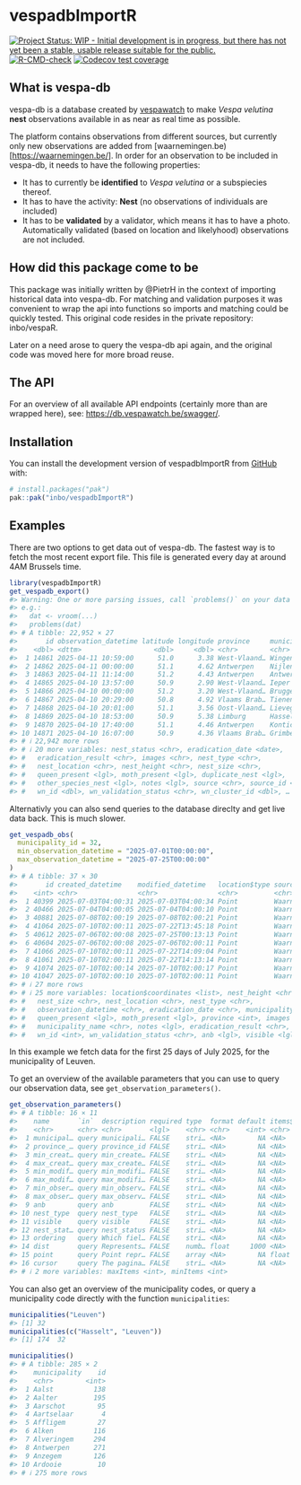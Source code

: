 
<!-- README.md is generated from README.Rmd. Please edit that file -->

# vespadbImportR

<!-- badges: start -->

[![Project Status: WIP - Initial development is in progress, but there
has not yet been a stable, usable release suitable for the
public.](https://www.repostatus.org/badges/latest/wip.svg)](https://www.repostatus.org/#wip)
[![R-CMD-check](https://github.com/inbo/vespadbImportR/actions/workflows/R-CMD-check.yaml/badge.svg)](https://github.com/inbo/vespadbImportR/actions/workflows/R-CMD-check.yaml)
[![Codecov test
coverage](https://codecov.io/gh/inbo/vespadbImportR/graph/badge.svg)](https://app.codecov.io/gh/inbo/vespadbImportR)
<!-- badges: end -->

## What is vespa-db

vespa-db is a database created by
[vespawatch](https://vespawatch.be/en/) to make *Vespa velutina*
**nest** observations available in as near as real time as possible.

The platform contains observations from different sources, but currently
only new observations are added from
\[waarnemingen.be)\[<https://waarnemingen.be/>\]. In order for an
observation to be included in vespa-db, it needs to have the following
properties:

- It has to currently be **identified** to *Vespa velutina* or a
  subspiecies thereof.
- It has to have the activity: **Nest** (no observations of individuals
  are included)
- It has to be **validated** by a validator, which means it has to have
  a photo. Automatically validated (based on location and likelyhood)
  observations are not included.

## How did this package come to be

This package was initially written by @PietrH in the context of
importing historical data into vespa-db. For matching and validation
purposes it was convenient to wrap the api into functions so imports and
matching could be quickly tested. This original code resides in the
private repository: inbo/vespaR.

Later on a need arose to query the vespa-db api again, and the original
code was moved here for more broad reuse.

## The API

For an overview of all available API endpoints (certainly more than are
wrapped here), see: <https://db.vespawatch.be/swagger/>.

## Installation

You can install the development version of vespadbImportR from
[GitHub](https://github.com/) with:

``` r
# install.packages("pak")
pak::pak("inbo/vespadbImportR")
```

## Examples

There are two options to get data out of vespa-db. The fastest way is to
fetch the most recent export file. This file is generated every day at
around 4AM Brussels time.

``` r
library(vespadbImportR)
get_vespadb_export()
#> Warning: One or more parsing issues, call `problems()` on your data frame for details,
#> e.g.:
#>   dat <- vroom(...)
#>   problems(dat)
#> # A tibble: 22,952 × 27
#>       id observation_datetime latitude longitude province     municipality anb  
#>    <dbl> <dttm>                  <dbl>     <dbl> <chr>        <chr>        <lgl>
#>  1 14861 2025-04-11 10:59:00      51.0      3.38 West-Vlaand… Wingene      FALSE
#>  2 14862 2025-04-11 00:00:00      51.1      4.62 Antwerpen    Nijlen       FALSE
#>  3 14863 2025-04-11 11:14:00      51.2      4.43 Antwerpen    Antwerpen    FALSE
#>  4 14865 2025-04-10 13:57:00      50.9      2.90 West-Vlaand… Ieper        FALSE
#>  5 14866 2025-04-10 00:00:00      51.2      3.20 West-Vlaand… Brugge       FALSE
#>  6 14867 2025-04-10 20:29:00      50.8      4.92 Vlaams Brab… Tienen       FALSE
#>  7 14868 2025-04-10 20:01:00      51.1      3.56 Oost-Vlaand… Lievegem     FALSE
#>  8 14869 2025-04-10 18:53:00      50.9      5.38 Limburg      Hasselt      FALSE
#>  9 14870 2025-04-10 17:40:00      51.1      4.46 Antwerpen    Kontich      FALSE
#> 10 14871 2025-04-10 16:07:00      50.9      4.36 Vlaams Brab… Grimbergen   FALSE
#> # ℹ 22,942 more rows
#> # ℹ 20 more variables: nest_status <chr>, eradication_date <date>,
#> #   eradication_result <chr>, images <chr>, nest_type <chr>,
#> #   nest_location <chr>, nest_height <chr>, nest_size <chr>,
#> #   queen_present <lgl>, moth_present <lgl>, duplicate_nest <lgl>,
#> #   other_species_nest <lgl>, notes <lgl>, source <chr>, source_id <dbl>,
#> #   wn_id <dbl>, wn_validation_status <chr>, wn_cluster_id <dbl>, …
```

Alternativly you can also send queries to the database direclty and get
live data back. This is much slower.

``` r
get_vespadb_obs(
  municipality_id = 32,
  min_observation_datetime = "2025-07-01T00:00:00",
  max_observation_datetime = "2025-07-25T00:00:00"
)
#> # A tibble: 37 × 30
#>       id created_datetime    modified_datetime   location$type source  source_id
#>    <int> <chr>               <chr>               <chr>         <chr>   <lgl>    
#>  1 40399 2025-07-03T04:00:31 2025-07-03T04:00:34 Point         Waarne… NA       
#>  2 40466 2025-07-04T04:00:05 2025-07-04T04:00:10 Point         Waarne… NA       
#>  3 40881 2025-07-08T02:00:19 2025-07-08T02:00:21 Point         Waarne… NA       
#>  4 41064 2025-07-10T02:00:11 2025-07-22T13:45:18 Point         Waarne… NA       
#>  5 40612 2025-07-06T02:00:08 2025-07-25T00:13:13 Point         Waarne… NA       
#>  6 40604 2025-07-06T02:00:08 2025-07-06T02:00:11 Point         Waarne… NA       
#>  7 41066 2025-07-10T02:00:11 2025-07-22T14:09:04 Point         Waarne… NA       
#>  8 41061 2025-07-10T02:00:11 2025-07-22T14:13:14 Point         Waarne… NA       
#>  9 41074 2025-07-10T02:00:14 2025-07-10T02:00:17 Point         Waarne… NA       
#> 10 41047 2025-07-10T02:00:10 2025-07-10T02:00:11 Point         Waarne… NA       
#> # ℹ 27 more rows
#> # ℹ 25 more variables: location$coordinates <list>, nest_height <chr>,
#> #   nest_size <chr>, nest_location <chr>, nest_type <chr>,
#> #   observation_datetime <chr>, eradication_date <chr>, municipality <int>,
#> #   queen_present <lgl>, moth_present <lgl>, province <int>, images <list>,
#> #   municipality_name <chr>, notes <lgl>, eradication_result <chr>,
#> #   wn_id <int>, wn_validation_status <chr>, anb <lgl>, visible <lgl>, …
```

In this example we fetch data for the first 25 days of July 2025, for
the municipality of Leuven.

To get an overview of the available parameters that you can use to query
our observation data, see `get_observation_parameters()`.

``` r
get_observation_parameters()
#> # A tibble: 16 × 11
#>    name       `in`  description required type  format default items$type example
#>    <chr>      <chr> <chr>       <lgl>    <chr> <chr>    <int> <chr>      <list> 
#>  1 municipal… query municipali… FALSE    stri… <NA>        NA <NA>       <NULL> 
#>  2 province_… query province_id FALSE    stri… <NA>        NA <NA>       <NULL> 
#>  3 min_creat… query min_create… FALSE    stri… <NA>        NA <NA>       <NULL> 
#>  4 max_creat… query max_create… FALSE    stri… <NA>        NA <NA>       <NULL> 
#>  5 min_modif… query min_modifi… FALSE    stri… <NA>        NA <NA>       <NULL> 
#>  6 max_modif… query max_modifi… FALSE    stri… <NA>        NA <NA>       <NULL> 
#>  7 min_obser… query min_observ… FALSE    stri… <NA>        NA <NA>       <NULL> 
#>  8 max_obser… query max_observ… FALSE    stri… <NA>        NA <NA>       <NULL> 
#>  9 anb        query anb         FALSE    stri… <NA>        NA <NA>       <NULL> 
#> 10 nest_type  query nest_type   FALSE    stri… <NA>        NA <NA>       <NULL> 
#> 11 visible    query visible     FALSE    stri… <NA>        NA <NA>       <NULL> 
#> 12 nest_stat… query nest_status FALSE    stri… <NA>        NA <NA>       <NULL> 
#> 13 ordering   query Which fiel… FALSE    stri… <NA>        NA <NA>       <NULL> 
#> 14 dist       query Represents… FALSE    numb… float     1000 <NA>       <NULL> 
#> 15 point      query Point repr… FALSE    array <NA>        NA float      <int>  
#> 16 cursor     query The pagina… FALSE    stri… <NA>        NA <NA>       <NULL> 
#> # ℹ 2 more variables: maxItems <int>, minItems <int>
```

You can also get an overview of the municipality codes, or query a
municipality code directly with the function `municipalities`:

``` r
municipalities("Leuven")
#> [1] 32
municipalities(c("Hasselt", "Leuven"))
#> [1] 174  32
```

``` r
municipalities()
#> # A tibble: 285 × 2
#>    municipality    id
#>    <chr>        <int>
#>  1 Aalst          138
#>  2 Aalter         195
#>  3 Aarschot        95
#>  4 Aartselaar       4
#>  5 Affligem        27
#>  6 Alken          116
#>  7 Alveringem     294
#>  8 Antwerpen      271
#>  9 Anzegem        126
#> 10 Ardooie         10
#> # ℹ 275 more rows
```
